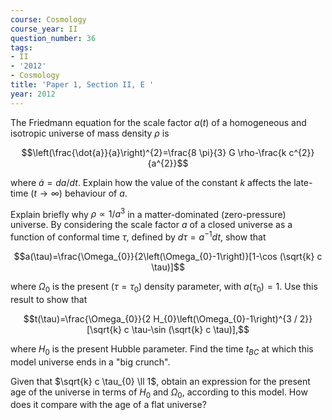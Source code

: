 ```yaml
---
course: Cosmology
course_year: II
question_number: 36
tags:
- II
- '2012'
- Cosmology
title: 'Paper 1, Section II, E '
year: 2012
---
```




The Friedmann equation for the scale factor $a(t)$ of a homogeneous and isotropic universe of mass density $\rho$ is

$$\left(\frac{\dot{a}}{a}\right)^{2}=\frac{8 \pi}{3} G \rho-\frac{k c^{2}}{a^{2}}$$

where $\dot{a}=d a / d t$. Explain how the value of the constant $k$ affects the late-time $(t \rightarrow \infty)$ behaviour of $a$.

Explain briefly why $\rho \propto 1 / a^{3}$ in a matter-dominated (zero-pressure) universe. By considering the scale factor $a$ of a closed universe as a function of conformal time $\tau$, defined by $d \tau=a^{-1} d t$, show that

$$a(\tau)=\frac{\Omega_{0}}{2\left(\Omega_{0}-1\right)}[1-\cos (\sqrt{k} c \tau)]$$

where $\Omega_{0}$ is the present $\left(\tau=\tau_{0}\right)$ density parameter, with $a\left(\tau_{0}\right)=1$. Use this result to show that

$$t(\tau)=\frac{\Omega_{0}}{2 H_{0}\left(\Omega_{0}-1\right)^{3 / 2}}[\sqrt{k} c \tau-\sin (\sqrt{k} c \tau)],$$

where $H_{0}$ is the present Hubble parameter. Find the time $t_{B C}$ at which this model universe ends in a "big crunch".

Given that $\sqrt{k} c \tau_{0} \ll 1$, obtain an expression for the present age of the universe in terms of $H_{0}$ and $\Omega_{0}$, according to this model. How does it compare with the age of a flat universe?